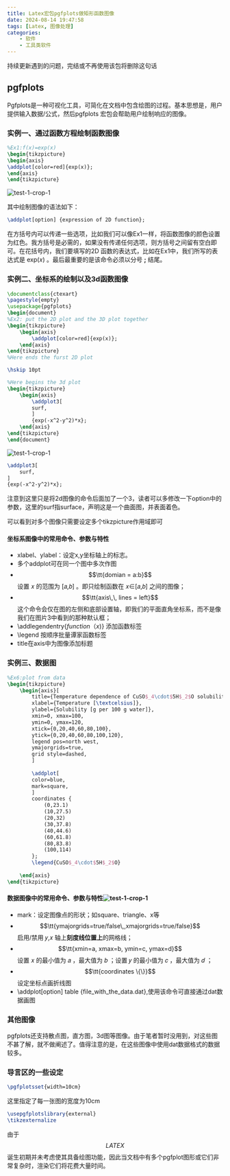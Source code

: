 ```yaml
---
title: Latex宏包pgfplots做矩形函数图像
date: 2024-08-14 19:47:58
tags: [Latex, 图像处理]
categories: 
	- 软件
	- 工具类软件
---
```

持续更新遇到的问题，完结或不再使用该包将删除这句话

## pgfplots

Pgfplots是一种可视化工具，可简化在文档中包含绘图的过程。基本思想是，用户提供输入数据/公式，然后pgfplots 宏包会帮助用户绘制响应的图像。

<!--more-->

### 实例一、通过函数方程绘制函数图像

```latex
%Ex1:f(x)=exp(x)
\begin{tikzpicture}
\begin{axis}
\addplot[color=red]{exp(x)};
\end{axis}
\end{tikzpicture}
```

![test-1-crop-1](https://s2.loli.net/2024/05/07/iPmhCOxRgzZGYVy.png)

其中绘制图像的语法如下：

```latex
\addplot[option] {expression of 2D function};
```

在方括号内可以传递一些选项，比如我们可以像Ex1一样，将函数图像的颜色设置为红色。我方括号是必需的，如果没有传递任何选项，则方括号之间留有空白即可。在花括号内，我们要填写的2D 函数的表达式，比如在Ex1中，我们所写的表达式是 exp⁡(𝑥) 。最后最重要的是该命令必须以分号 **;** 结尾。

### 实例二、坐标系的绘制以及3d函数图像

```latex
\documentclass{ctexart}
\pagestyle{empty}
\usepackage{pgfplots}
\begin{document}
%Ex2: put the 2D plot and the 3D plot together
\begin{tikzpicture}
	\begin{axis}
		\addplot[color=red]{exp(x)};
	\end{axis}
\end{tikzpicture}
%Here ends the furst 2D plot

\hskip 10pt

%Here begins the 3d plot
\begin{tikzpicture}
	\begin{axis}
		\addplot3[
		surf,
		]
		{exp(-x^2-y^2)*x};
	\end{axis}
\end{tikzpicture}
\end{document}
```

![test-1-crop-1](https://s2.loli.net/2024/05/07/d7OUNVRI3LWthxK.png)

```latex
\addplot3[
    surf,
]
{exp(-x^2-y^2)*x};
```

注意到这里只是将2d图像的命令后面加了一个3，读者可以多修改一下option中的参数，这里的surf指surface，声明这是一个曲面图，并表面着色。

可以看到对多个图像只需要设定多个tikzpicture作用域即可

#### 坐标系图像中的常用命令、参数与特性

- xlabel、ylabel：设定x,y坐标轴上的标志。
- 多个addplot可在同一个图中多次作图
- $$\tt{domian = a:b}$$设置 𝑥 的范围为 [𝑎,𝑏] 。即只绘制函数在 𝑥∈[𝑎,𝑏] 之间的图像；
- $$\tt{axis\,\, lines = left}$$这个命令会仅在图的左侧和底部设置轴，即我们的平面直角坐标系，而不是像我们在图片3中看到的那种默认框；
- \addlegendentry{$function（x)$​} 添加函数标签 
- \legend 按顺序批量谭家函数标签
- title在axis中为图像添加标题

### 实例三、数据图

```latex
%Ex6:plot from data
\begin{tikzpicture}
	\begin{axis}[
		title={Temperature dependence of CuSO$_4\cdot$5H$_2$O solubility},
		xlabel={Temperature [\textcelsius]},
		ylabel={Solubility [g per 100 g water]},
		xmin=0, xmax=100,
		ymin=0, ymax=120,
		xtick={0,20,40,60,80,100},
		ytick={0,20,40,60,80,100,120},
		legend pos=north west,
		ymajorgrids=true,
		grid style=dashed,
		]
		
		\addplot[
		color=blue,
		mark=square,
		]
		coordinates {
			(0,23.1)
			(10,27.5)
			(20,32)
			(30,37.8)
			(40,44.6)
			(60,61.8)
			(80,83.8)
			(100,114)
		};
		\legend{CuSO$_4\cdot$5H$_2$O}
		
	\end{axis}
\end{tikzpicture}
```



#### 数据图像中的常用命令、参数与特性![test-1-crop-1](https://s2.loli.net/2024/05/08/NzwV7TsPHLWjbJB.png)

- mark：设定图像点的形状；如square、triangle、x等
- $$\tt{ymajorgrids=true/false\,,xmajorgrids=true/false}$$​启用/禁用 𝑦,𝑥 轴上**刻度线位置上**的网格线；
- $$\tt{xmin=a, xmax=b, ymin=c, ymax=d}$$​设置 𝑥 的最小值为 𝑎 ，最大值为 𝑏 ；设置 𝑦 的最小值为 𝑐 ，最大值为 𝑑 ；
- $$\tt{coordinates \{\}}$$​设定坐标点画折线图
- \addplot[option] table {file_with_the_data.dat},使用该命令可直接通过dat数据画图

### 其他图像

pgfplots还支持散点图，直方图，3d图等图像。由于笔者暂时没用到，对这些图不甚了解，就不做阐述了。值得注意的是，在这些图像中使用dat数据格式的数据较多。

### 导言区的一些设定

```latex
\pgfplotsset{width=10cm}
```

这里指定了每一张图的宽度为10cm

```tex
\usepgfplotslibrary{external}
\tikzexternalize 
```

由于$$LATEX$$ 诞生初期并未考虑使其具备绘图功能，因此当文档中有多个pgfplot图形或它们非常复杂时，渲染它们将花费大量时间。